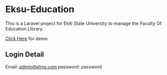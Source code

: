 # Eksu-Education
This is a Laravel project for Ekiti State University to manage the Faculty Of Education Library.

[Click Here](https://education-eksu.herokuapp.com/) for demo

## Login Detail

Email: admin@elms.com
password: password

